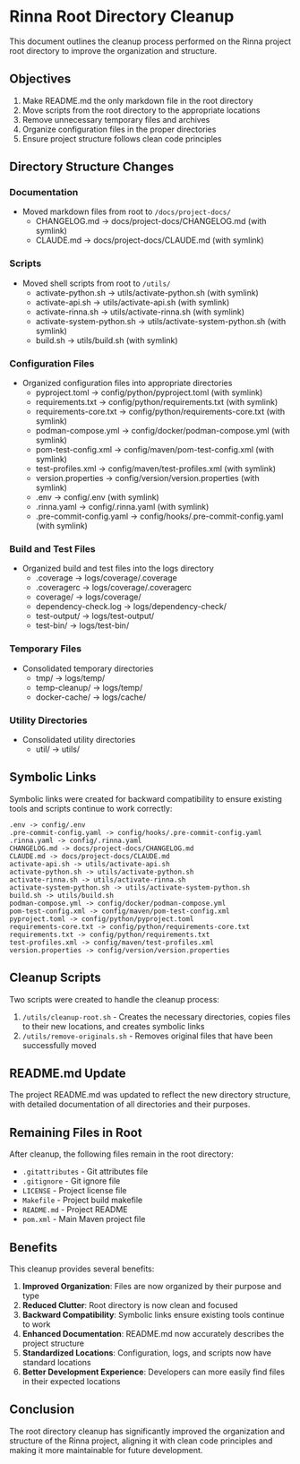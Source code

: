 # Rinna Root Directory Cleanup

This document outlines the cleanup process performed on the Rinna project root directory to improve the organization and structure.

## Objectives

1. Make README.md the only markdown file in the root directory
2. Move scripts from the root directory to the appropriate locations
3. Remove unnecessary temporary files and archives
4. Organize configuration files in the proper directories
5. Ensure project structure follows clean code principles

## Directory Structure Changes

### Documentation

- Moved markdown files from root to `/docs/project-docs/`
  - CHANGELOG.md → docs/project-docs/CHANGELOG.md (with symlink)
  - CLAUDE.md → docs/project-docs/CLAUDE.md (with symlink)

### Scripts

- Moved shell scripts from root to `/utils/`
  - activate-python.sh → utils/activate-python.sh (with symlink)
  - activate-api.sh → utils/activate-api.sh (with symlink)
  - activate-rinna.sh → utils/activate-rinna.sh (with symlink)
  - activate-system-python.sh → utils/activate-system-python.sh (with symlink)
  - build.sh → utils/build.sh (with symlink)

### Configuration Files

- Organized configuration files into appropriate directories
  - pyproject.toml → config/python/pyproject.toml (with symlink)
  - requirements.txt → config/python/requirements.txt (with symlink)
  - requirements-core.txt → config/python/requirements-core.txt (with symlink)
  - podman-compose.yml → config/docker/podman-compose.yml (with symlink)
  - pom-test-config.xml → config/maven/pom-test-config.xml (with symlink)
  - test-profiles.xml → config/maven/test-profiles.xml (with symlink)
  - version.properties → config/version/version.properties (with symlink)
  - .env → config/.env (with symlink)
  - .rinna.yaml → config/.rinna.yaml (with symlink)
  - .pre-commit-config.yaml → config/hooks/.pre-commit-config.yaml (with symlink)

### Build and Test Files

- Organized build and test files into the logs directory
  - .coverage → logs/coverage/.coverage
  - .coveragerc → logs/coverage/.coveragerc
  - coverage/ → logs/coverage/
  - dependency-check.log → logs/dependency-check/
  - test-output/ → logs/test-output/
  - test-bin/ → logs/test-bin/

### Temporary Files

- Consolidated temporary directories
  - tmp/ → logs/temp/
  - temp-cleanup/ → logs/temp/
  - docker-cache/ → logs/cache/

### Utility Directories

- Consolidated utility directories
  - util/ → utils/

## Symbolic Links

Symbolic links were created for backward compatibility to ensure existing tools and scripts continue to work correctly:

```
.env -> config/.env
.pre-commit-config.yaml -> config/hooks/.pre-commit-config.yaml
.rinna.yaml -> config/.rinna.yaml
CHANGELOG.md -> docs/project-docs/CHANGELOG.md
CLAUDE.md -> docs/project-docs/CLAUDE.md
activate-api.sh -> utils/activate-api.sh
activate-python.sh -> utils/activate-python.sh
activate-rinna.sh -> utils/activate-rinna.sh
activate-system-python.sh -> utils/activate-system-python.sh
build.sh -> utils/build.sh
podman-compose.yml -> config/docker/podman-compose.yml
pom-test-config.xml -> config/maven/pom-test-config.xml
pyproject.toml -> config/python/pyproject.toml
requirements-core.txt -> config/python/requirements-core.txt
requirements.txt -> config/python/requirements.txt
test-profiles.xml -> config/maven/test-profiles.xml
version.properties -> config/version/version.properties
```

## Cleanup Scripts

Two scripts were created to handle the cleanup process:

1. `/utils/cleanup-root.sh` - Creates the necessary directories, copies files to their new locations, and creates symbolic links
2. `/utils/remove-originals.sh` - Removes original files that have been successfully moved

## README.md Update

The project README.md was updated to reflect the new directory structure, with detailed documentation of all directories and their purposes.

## Remaining Files in Root

After cleanup, the following files remain in the root directory:

- `.gitattributes` - Git attributes file
- `.gitignore` - Git ignore file
- `LICENSE` - Project license file
- `Makefile` - Project build makefile
- `README.md` - Project README
- `pom.xml` - Main Maven project file

## Benefits

This cleanup provides several benefits:

1. **Improved Organization**: Files are now organized by their purpose and type
2. **Reduced Clutter**: Root directory is now clean and focused
3. **Backward Compatibility**: Symbolic links ensure existing tools continue to work
4. **Enhanced Documentation**: README.md now accurately describes the project structure
5. **Standardized Locations**: Configuration, logs, and scripts now have standard locations
6. **Better Development Experience**: Developers can more easily find files in their expected locations

## Conclusion

The root directory cleanup has significantly improved the organization and structure of the Rinna project, aligning it with clean code principles and making it more maintainable for future development.